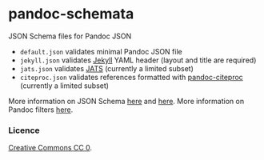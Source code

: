 pandoc-schemata
===============

JSON Schema files for Pandoc JSON

* `default.json` validates minimal Pandoc JSON file
* `jekyll.json` validates [Jekyll](http://jekyllrb.com/) YAML header (layout and title are required)
* `jats.json` validates [JATS](http://jats.nlm.nih.gov/publishing/tag-library/1.0/index.html) (currently a limited subset)
* `citeproc.json` validates references formatted with [pandoc-citeproc](https://github.com/jgm/pandoc-citeproc) (currently a limited subset)

More information on JSON Schema [here](http://json-schema.org/) and [here](http://spacetelescope.github.io/understanding-json-schema/). More information on Pandoc filters [here](http://johnmacfarlane.net/pandoc/scripting.html).

### Licence

[Creative Commons CC 0](LICENSE).
